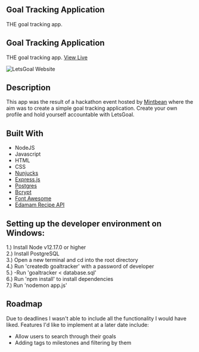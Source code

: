 ## Goal Tracking Application  
THE goal tracking app.  

## Goal Tracking Application  
THE goal tracking app. <a href="https://lets-goal.herokuapp.com/">View Live</a>

![LetsGoal Website](https://i.imgur.com/DtM6UtG.png)

## Description

This app was the result of a hackathon event hosted by [Mintbean](https://www.mintbean.io/) where the aim was to create a simple goal tracking application. Create your own profile and hold yourself accountable with LetsGoal. 

## Built With
* NodeJS
* Javascript
* HTML
* CSS
* [Nunjucks](https://mozilla.github.io/nunjucks/)
* [Express.js](https://expressjs.com/)
* [Postgres](https://www.postgresql.org/)
* [Bcrypt](https://www.npmjs.com/package/bcrypt)
* [Font Awesome](https://fontawesome.com/)
* [Edamam Recipe API](https://developer.edamam.com/edamam-docs-recipe-api )


## Setting up the developer environment on Windows:
1.) Install Node v12.17.0 or higher   
2.) Install PostgreSQL  
3.) Open a new terminal and cd into the root directory  
4.) Run 'createdb goaltracker' with a password of developer   
5.) -Run 'goaltracker < database.sql'  
6.) Run 'npm install' to install dependencies    
7.) Run 'nodemon app.js'  


## Roadmap
Due to deadlines I wasn't able to include all the functionality I would have liked. Features I'd like to implement at a later date include:
* Allow users to search through their goals
* Adding tags to milestones and filtering by them
